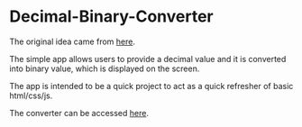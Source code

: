 # Decimal-Binary-Converter
The original idea came from [here](https://github.com/florinpop17/app-ideas).

The simple app allows users to provide a decimal value and it is converted into binary value, which is displayed on the screen.

The app is intended to be a quick project to act as a quick refresher of basic html/css/js.

The converter can be accessed [here](https://therealstm.github.io/Decimal-Binary-Converter/decimalToBinaryConverter.html).
